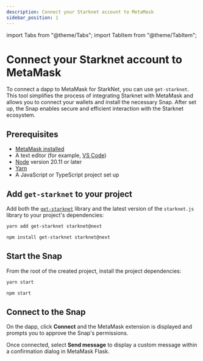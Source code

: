 ```yaml
---
description: Connect your Starknet account to MetaMask
sidebar_position: 1
---
```


import Tabs from "@theme/Tabs";
import TabItem from "@theme/TabItem";

# Connect your Starknet account to MetaMask

To connect a dapp to MetaMask for StarkNet, you can use `get-starknet`. 
This tool simplifies the process of integrating Starknet with MetaMask and allows you to connect your wallets and install the necessary Snap.
After set up, the Snap enables secure and efficient interaction with the Starknet ecosystem.

## Prerequisites

- [MetaMask installed](https://metamask.io/download/)
- A text editor (for example, [VS Code](https://code.visualstudio.com/))
- [Node](https://docs.npmjs.com/downloading-and-installing-node-js-and-npm) version 20.11 or later
- [Yarn](https://yarnpkg.com/)
- A JavaScript or TypeScript project set up 

## Add `get-starknet` to your project

Add both the [`get-starknet`](https://github.com/MetaMask/snaps/tree/main/packages/create-snap) library and the latest version of the `starknet.js`  library to your project's dependencies:

<Tabs>
  <TabItem value="yarn" label="Yarn" default>

  ```bash
  yarn add get-starknet starknet@next
  ```

  </TabItem>

  <TabItem value="npm" label="npm">

  ```bash
  npm install get-starknet starknet@next
  ```

  </TabItem> 

</Tabs>

## Start the Snap

From the root of the created project, install the project dependencies:

<Tabs>
  <TabItem value="yarn" label="Yarn" default>

  ```bash
  yarn start
  ```

  </TabItem>

  <TabItem value="npm" label="npm">

  ```bash
  npm start
  ```

  </TabItem> 

</Tabs>

## Connect to the Snap

On the  dapp, click **Connect** and the MetaMask extension is displayed and prompts you to approve the Snap's permissions.

Once connected, select **Send message** to display a custom message within a confirmation
dialog in MetaMask Flask.
